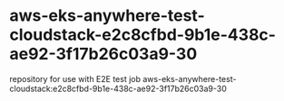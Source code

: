 # aws-eks-anywhere-test-cloudstack-e2c8cfbd-9b1e-438c-ae92-3f17b26c03a9-30
repository for use with E2E test job aws-eks-anywhere-test-cloudstack:e2c8cfbd-9b1e-438c-ae92-3f17b26c03a9-30
